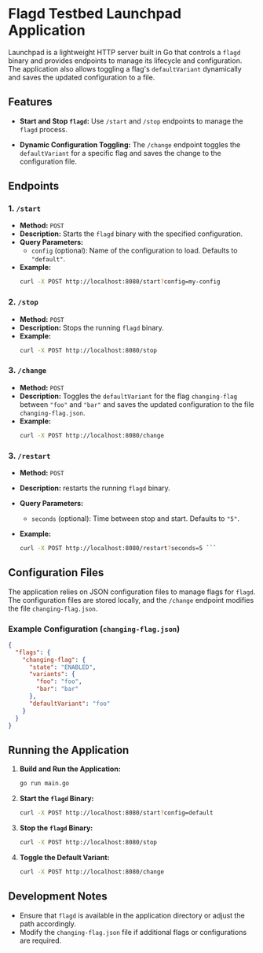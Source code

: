 # Flagd Testbed Launchpad Application

Launchpad is a lightweight HTTP server built in Go that controls a `flagd` binary and provides endpoints to manage its lifecycle and configuration. The application also allows toggling a flag's `defaultVariant` dynamically and saves the updated configuration to a file.

## Features

- **Start and Stop `flagd`:** 
  Use `/start` and `/stop` endpoints to manage the `flagd` process.
  
- **Dynamic Configuration Toggling:**
  The `/change` endpoint toggles the `defaultVariant` for a specific flag and saves the change to the configuration file.

## Endpoints

### 1. `/start`
- **Method:** `POST`
- **Description:** Starts the `flagd` binary with the specified configuration.
- **Query Parameters:**
  - `config` (optional): Name of the configuration to load. Defaults to `"default"`.
- **Example:**
  ```bash
  curl -X POST http://localhost:8080/start?config=my-config
  ```

### 2. `/stop`
- **Method:** `POST`
- **Description:** Stops the running `flagd` binary.
- **Example:**
  ```bash
  curl -X POST http://localhost:8080/stop
  ```

### 3. `/change`
- **Method:** `POST`
- **Description:** Toggles the `defaultVariant` for the flag `changing-flag` between `"foo"` and `"bar"` and saves the updated configuration to the file `changing-flag.json`.
- **Example:**
  ```bash
  curl -X POST http://localhost:8080/change

### 3. `/restart`
- **Method:** `POST`
- **Description:** restarts the running `flagd` binary. 
- **Query Parameters:**
    - `seconds` (optional): Time between stop and start. Defaults to `"5"`.

- **Example:**
  ```bash
  curl -X POST http://localhost:8080/restart?seconds=5 ```

## Configuration Files

The application relies on JSON configuration files to manage flags for `flagd`. The configuration files are stored locally, and the `/change` endpoint modifies the file `changing-flag.json`.

### Example Configuration (`changing-flag.json`)

```json
{
  "flags": {
    "changing-flag": {
      "state": "ENABLED",
      "variants": {
        "foo": "foo",
        "bar": "bar"
      },
      "defaultVariant": "foo"
    }
  }
}
```

## Running the Application

1. **Build and Run the Application:**
   ```bash
   go run main.go
   ```

2. **Start the `flagd` Binary:**
   ```bash
   curl -X POST http://localhost:8080/start?config=default
   ```

3. **Stop the `flagd` Binary:**
   ```bash
   curl -X POST http://localhost:8080/stop
   ```

4. **Toggle the Default Variant:**
   ```bash
   curl -X POST http://localhost:8080/change
   ```


## Development Notes

- Ensure that `flagd` is available in the application directory or adjust the path accordingly.
- Modify the `changing-flag.json` file if additional flags or configurations are required.
